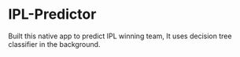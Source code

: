 # IPL-Predictor
Built this native app to predict IPL winning team, It uses decision tree classifier in the background.
